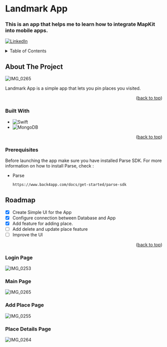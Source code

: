 # Landmark App
### This is an app that helps me to learn how to integrate MapKit into mobile apps.

<a name="readme-top"></a>

[![LinkedIn][linkedin-shield]][linkedin-url]

<!-- TABLE OF CONTENTS -->
<details>
  <summary>Table of Contents</summary>
  <ol>
    <li>
      <a href="#about-the-project">About The Project</a>
      <ul>
        <li><a href="#built-with">Built With</a></li>
      </ul>
    </li>
    <li>
      <a href="#getting-started">Getting Started</a>
      <ul>
        <li><a href="#prerequisites">Prerequisites</a></li>
      </ul>
    </li>
    <li><a href="#roadmap">Roadmap</a></li>
  </ol>
</details>

<!-- ABOUT THE PROJECT -->
## About The Project

![IMG_0265](https://user-images.githubusercontent.com/94564308/189480617-268c5285-a7b3-4c98-aeef-33ca15cfc363.PNG)

Landmark App is a simple app that lets you pin places you visited.

<p align="right">(<a href="#readme-top">back to top</a>)</p>

### Built With

* ![Swift](https://img.shields.io/badge/swift-F54A2A?style=for-the-badge&logo=swift&logoColor=white)
* ![MongoDB](https://img.shields.io/badge/MongoDB-%234ea94b.svg?style=for-the-badge&logo=mongodb&logoColor=white)
<p align="right">(<a href="#readme-top">back to top</a>)</p>

### Prerequisites

Before launching the app make sure you have installed Parse SDK. For more information on how to install Parse, check :
* Parse
  ```sh
  https://www.back4app.com/docs/get-started/parse-sdk
  ```
<!-- ROADMAP -->
## Roadmap

- [X] Create Simple UI for the App
- [X] Configure connection between Database and App
- [X] Add feature for adding place. 
- [ ] Add delete and update place feature
- [ ] Improve the UI
<p align="right">(<a href="#readme-top">back to top</a>)</p>

### Login Page
![IMG_0253](https://user-images.githubusercontent.com/94564308/189481198-3d127313-4619-443f-b7fc-45ded0669b88.PNG)
### Main Page
![IMG_0265](https://user-images.githubusercontent.com/94564308/189481215-856cbb3e-d2f7-49aa-9869-7c9b621b3cd2.PNG)
### Add Place Page
![IMG_0255](https://user-images.githubusercontent.com/94564308/189481235-bedfefe8-4135-4076-bbb2-f69b8a08fe43.PNG)
### Place Details Page
![IMG_0264](https://user-images.githubusercontent.com/94564308/189481269-4622f1ef-1f22-4222-abb1-354af9cb2036.PNG)

[linkedin-shield]: https://img.shields.io/badge/-LinkedIn-black.svg?style=for-the-badge&logo=linkedin&colorB=555
[linkedin-url]: https://www.linkedin.com/in/mehmet-kaan-84970b180/
